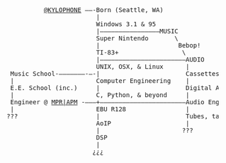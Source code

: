 <pre>
             <a href="https://www.twitter.com/kylophone">@KYLOPHONE</a> ——-Born (Seattle, WA)
                           |
                           Windows 3.1 & 95
                           |————————————————MUSIC
                           Super Nintendo       \	
                           |                     Bebop!
                           TI-83+                 \
                           |———————————————————————AUDIO
                           UNIX, OSX, & Linux      |
    Music School-———————-—-|                       Cassettes, Minidiscs
    |                      Computer Engineering    |
    E.E. School (inc.)     |                       Digital Audio, DAWs
    |                      C, Python, & beyond     |
    Engineer @ <a href = "https://www.google.com/maps/place/Minnesota+Public+Radio/@44.948921,-93.095848,3a,75y,91.17h,109.08t/data=!3m4!1e1!3m2!1sA6F6zyG070zR_3N83yh4Kw!2e0!4m2!3m1!1s0x87f7d5528ec8a0b9:0x27afa5dc5d22eecf!6m1!1e1">MPR|APM</a> -———+———————————————————————Audio Engineer @ <a href = "https://www.google.com/maps/@44.970199,-93.240717,3a,75y,302.55h,101.62t/data=!3m4!1e1!3m2!1srw_ZHnFzkUdgp6EVKNDGiw!2e0!6m1!1e1">TMCH</a>
    |                      EBU R128                |
   ???                     |                       Tubes, tape, & synthesizers
                           AoIP                    |    
                           |                      ???
                           DSP
                           | 
                          ¿¿¿
</pre>
